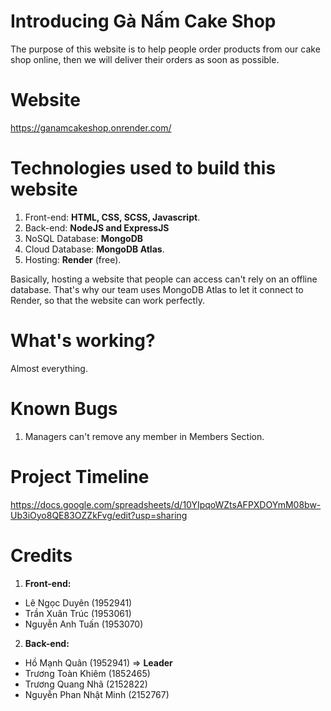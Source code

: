 # Introducing Gà Nấm Cake Shop
The purpose of this website is to help people order products from our cake shop online, then we will deliver their orders as soon as possible.

# Website
https://ganamcakeshop.onrender.com/

# Technologies used to build this website
1. Front-end: <b>HTML, CSS, SCSS, Javascript</b>.
2. Back-end: <b>NodeJS and ExpressJS</b>
3. NoSQL Database: <b>MongoDB</b>
4. Cloud Database: <b>MongoDB Atlas</b>.
5. Hosting: <b>Render</b> (free).

Basically, hosting a website that people can access can't rely on an offline database. That's why our team uses MongoDB Atlas to let it connect to Render, so that the website can work perfectly.

# What's working?
Almost everything.

# Known Bugs
1. Managers can't remove any member in Members Section.

# Project Timeline
https://docs.google.com/spreadsheets/d/10YIpqoWZtsAFPXDOYmM08bw-Ub3iOyo8QE83OZZkFvg/edit?usp=sharing

# Credits
1. <b>Front-end:</b>
  - Lê Ngọc Duyên (1952941)
  - Trần Xuân Trúc (1953061)
  - Nguyễn Anh Tuấn (1953070)
2. <b>Back-end:</b>
  - Hồ Mạnh Quân (1952941) => <b>Leader</b>
  - Trương Toàn Khiêm (1852465)
  - Trương Quang Nhã (2152822)
  - Nguyễn Phan Nhật Minh (2152767)
